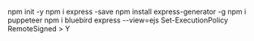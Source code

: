 npm init -y
npm i express -save
npm install express-generator -g
npm i puppeteer
npm i bluebird
express --view=ejs
Set-ExecutionPolicy RemoteSigned > Y